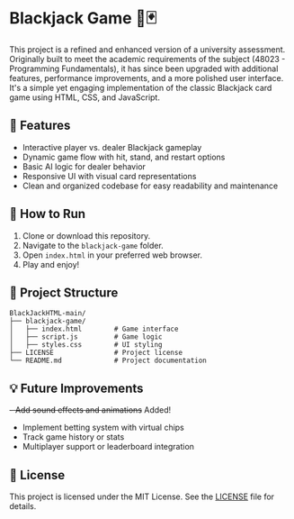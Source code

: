 # Blackjack Game 🎲🃏

This project is a refined and enhanced version of a university assessment. Originally built to meet the academic requirements of the subject (48023 - Programming Fundamentals), it has since been upgraded with additional features, performance improvements, and a more polished user interface. It's a simple yet engaging implementation of the classic Blackjack card game using HTML, CSS, and JavaScript.

## 🌟 Features

- Interactive player vs. dealer Blackjack gameplay  
- Dynamic game flow with hit, stand, and restart options  
- Basic AI logic for dealer behavior  
- Responsive UI with visual card representations  
- Clean and organized codebase for easy readability and maintenance

## 🚀 How to Run

1. Clone or download this repository.
2. Navigate to the `blackjack-game` folder.
3. Open `index.html` in your preferred web browser.
4. Play and enjoy!

## 📁 Project Structure

```
BlackJackHTML-main/
├── blackjack-game/
│   ├── index.html        # Game interface
│   ├── script.js         # Game logic
│   ├── styles.css        # UI styling
├── LICENSE               # Project license
└── README.md             # Project documentation
```

## 💡 Future Improvements

~~- Add sound effects and animations~~ Added!
- Implement betting system with virtual chips  
- Track game history or stats  
- Multiplayer support or leaderboard integration

## 📜 License

This project is licensed under the MIT License. See the [LICENSE](./LICENSE) file for details.
